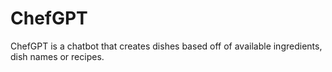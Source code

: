 # ChefGPT
ChefGPT is a chatbot that creates dishes based off of available ingredients, dish names or recipes.
